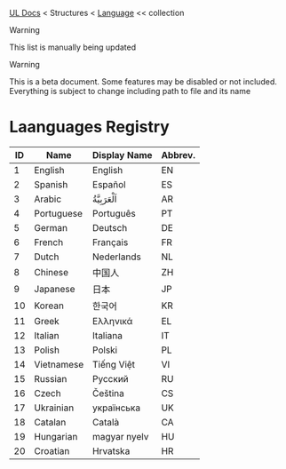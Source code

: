 [UL Docs](../_.md) < Structures < [Language](../structures/language.md) << collection

> [!WARNING]
> This list is manually being updated

> [!WARNING]
> This is a beta document. Some features may be disabled or not included. Everything is subject to change including path to file and its name

# Laanguages Registry

<!-- PROGRAM: INSERT TABLE REGISTRY (id: ID, name: Name, nameDisplay: Display Name, abbrev: Abbrev.) -->
| ID | Name | Display Name | Abbrev. |
|  -  |  -  |  -  |  -  |
| 1 | English | English | EN |
| 2 | Spanish | Español | ES |
| 3 | Arabic | اَلْعَرَبِيَّةُ | AR |
| 4 | Portuguese | Português | PT |
| 5 | German | Deutsch | DE |
| 6 | French | Français | FR |
| 7 | Dutch | Nederlands | NL |
| 8 | Chinese | 中国人 | ZH |
| 9 | Japanese | 日本 | JP |
| 10 | Korean | 한국어 | KR |
| 11 | Greek | Ελληνικά | EL |
| 12 | Italian | Italiana | IT |
| 13 | Polish | Polski | PL |
| 14 | Vietnamese | Tiếng Việt | VI |
| 15 | Russian | Русский | RU |
| 16 | Czech | Čeština | CS |
| 17 | Ukrainian | українська | UK |
| 18 | Catalan | Català | CA |
| 19 | Hungarian | magyar nyelv | HU |
| 20 | Croatian | Hrvatska | HR |
